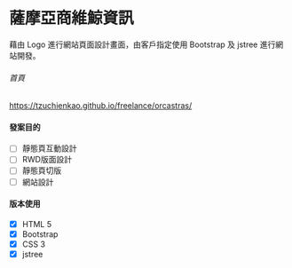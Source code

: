 # 薩摩亞商維鯨資訊
藉由 Logo 進行網站頁面設計畫面，由客戶指定使用 Bootstrap 及 jstree 進行網站開發。

###### 首頁
https://tzuchienkao.github.io/freelance/orcastras/

#### 發案目的
- [ ] 靜態頁互動設計
- [ ] RWD版面設計
- [ ] 靜態頁切版
- [ ] 網站設計

#### 版本使用
- [x] HTML 5
- [x] Bootstrap
- [x] CSS 3
- [x] jstree